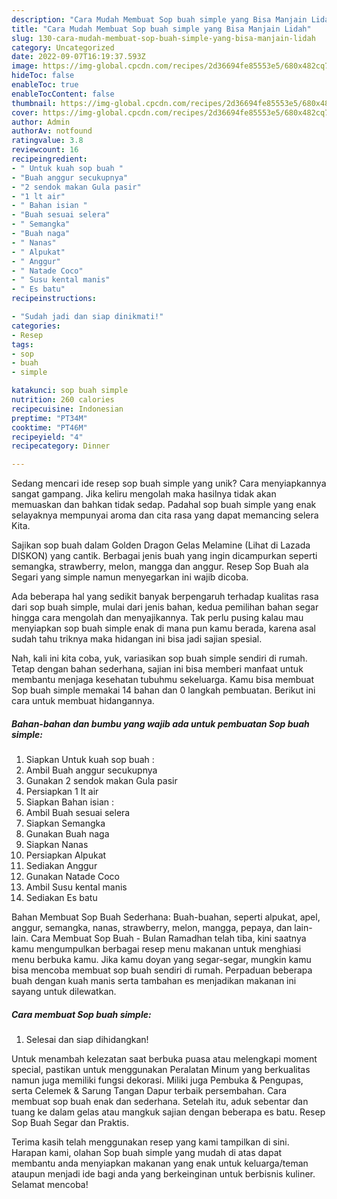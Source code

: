```yaml
---
description: "Cara Mudah Membuat Sop buah simple yang Bisa Manjain Lidah"
title: "Cara Mudah Membuat Sop buah simple yang Bisa Manjain Lidah"
slug: 130-cara-mudah-membuat-sop-buah-simple-yang-bisa-manjain-lidah
category: Uncategorized
date: 2022-09-07T16:19:37.593Z
image: https://img-global.cpcdn.com/recipes/2d36694fe85553e5/680x482cq70/sop-buah-simple-foto-resep-utama.jpg
hideToc: false
enableToc: true
enableTocContent: false
thumbnail: https://img-global.cpcdn.com/recipes/2d36694fe85553e5/680x482cq70/sop-buah-simple-foto-resep-utama.jpg
cover: https://img-global.cpcdn.com/recipes/2d36694fe85553e5/680x482cq70/sop-buah-simple-foto-resep-utama.jpg
author: Admin
authorAv: notfound
ratingvalue: 3.8
reviewcount: 16
recipeingredient:
- " Untuk kuah sop buah "
- "Buah anggur secukupnya"
- "2 sendok makan Gula pasir"
- "1 lt air"
- " Bahan isian "
- "Buah sesuai selera"
- " Semangka"
- "Buah naga"
- " Nanas"
- " Alpukat"
- " Anggur"
- " Natade Coco"
- " Susu kental manis"
- " Es batu"
recipeinstructions:

- "Sudah jadi dan siap dinikmati!"
categories:
- Resep
tags:
- sop
- buah
- simple

katakunci: sop buah simple 
nutrition: 260 calories
recipecuisine: Indonesian
preptime: "PT34M"
cooktime: "PT46M"
recipeyield: "4"
recipecategory: Dinner

---
```





Sedang mencari ide resep sop buah simple yang unik? Cara menyiapkannya sangat gampang. Jika keliru mengolah maka hasilnya tidak akan memuaskan dan bahkan tidak sedap. Padahal sop buah simple yang enak selayaknya mempunyai aroma dan cita rasa yang dapat memancing selera Kita.





Sajikan sop buah dalam Golden Dragon Gelas Melamine (Lihat di Lazada DISKON) yang cantik. Berbagai jenis buah yang ingin dicampurkan seperti semangka, strawberry, melon, mangga dan anggur. Resep Sop Buah ala Segari yang simple namun menyegarkan ini wajib dicoba.

Ada beberapa hal yang sedikit banyak berpengaruh terhadap kualitas rasa dari sop buah simple, mulai dari jenis bahan, kedua pemilihan bahan segar hingga cara mengolah dan menyajikannya. Tak perlu pusing kalau mau menyiapkan sop buah simple enak di mana pun kamu berada, karena asal sudah tahu triknya maka hidangan ini bisa jadi sajian spesial.






Nah, kali ini kita coba, yuk, variasikan sop buah simple sendiri di rumah. Tetap dengan bahan sederhana, sajian ini bisa memberi manfaat untuk membantu menjaga kesehatan tubuhmu sekeluarga. Kamu bisa membuat Sop buah simple memakai 14 bahan dan 0 langkah pembuatan. Berikut ini cara untuk membuat hidangannya.

<!--inarticleads1-->

##### Bahan-bahan dan bumbu yang wajib ada untuk pembuatan Sop buah simple:

1. Siapkan  Untuk kuah sop buah :
1. Ambil Buah anggur secukupnya
1. Gunakan 2 sendok makan Gula pasir
1. Persiapkan 1 lt air
1. Siapkan  Bahan isian :
1. Ambil Buah sesuai selera
1. Siapkan  Semangka
1. Gunakan Buah naga
1. Siapkan  Nanas
1. Persiapkan  Alpukat
1. Sediakan  Anggur
1. Gunakan  Natade Coco
1. Ambil  Susu kental manis
1. Sediakan  Es batu


Bahan Membuat Sop Buah Sederhana: Buah-buahan, seperti alpukat, apel, anggur, semangka, nanas, strawberry, melon, mangga, pepaya, dan lain-lain. Cara Membuat Sop Buah - Bulan Ramadhan telah tiba, kini saatnya kamu mengumpulkan berbagai resep menu makanan untuk menghiasi menu berbuka kamu. Jika kamu doyan yang segar-segar, mungkin kamu bisa mencoba membuat sop buah sendiri di rumah. Perpaduan beberapa buah dengan kuah manis serta tambahan es menjadikan makanan ini sayang untuk dilewatkan. 

<!--inarticleads2-->

##### Cara membuat Sop buah simple:


1. Selesai dan siap dihidangkan!

Untuk menambah kelezatan saat berbuka puasa atau melengkapi moment special, pastikan untuk menggunakan Peralatan Minum yang berkualitas namun juga memiliki fungsi dekorasi. Miliki juga Pembuka &amp; Pengupas, serta Celemek &amp; Sarung Tangan Dapur terbaik persembahan. Cara membuat sop buah enak dan sederhana. Setelah itu, aduk sebentar dan tuang ke dalam gelas atau mangkuk sajian dengan beberapa es batu. Resep Sop Buah Segar dan Praktis. 

Terima kasih telah menggunakan resep yang kami tampilkan di sini. Harapan kami, olahan Sop buah simple yang mudah di atas dapat membantu anda menyiapkan makanan yang enak untuk keluarga/teman ataupun menjadi ide bagi anda yang berkeinginan untuk berbisnis kuliner. Selamat mencoba!
